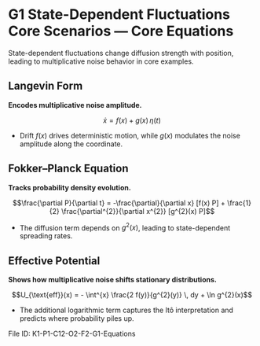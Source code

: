 # G1 State-Dependent Fluctuations Core Scenarios — Core Equations

State-dependent fluctuations change diffusion strength with position, leading to multiplicative noise behavior in core examples.

## Langevin Form
**Encodes multiplicative noise amplitude.**

$$\dot{x} = f(x) + g(x) \, \eta(t)$$

- Drift $f(x)$ drives deterministic motion, while $g(x)$ modulates the noise amplitude along the coordinate.

## Fokker–Planck Equation
**Tracks probability density evolution.**

$$\frac{\partial P}{\partial t} = -\frac{\partial}{\partial x} [f(x) P] + \frac{1}{2} \frac{\partial^{2}}{\partial x^{2}} [g^{2}(x) P]$$

- The diffusion term depends on $g^{2}(x)$, leading to state-dependent spreading rates.

## Effective Potential
**Shows how multiplicative noise shifts stationary distributions.**

$$U_{\text{eff}}(x) = - \int^{x} \frac{2 f(y)}{g^{2}(y)} \, dy + \ln g^{2}(x)$$

- The additional logarithmic term captures the Itô interpretation and predicts where probability piles up.

File ID: K1-P1-C12-O2-F2-G1-Equations
